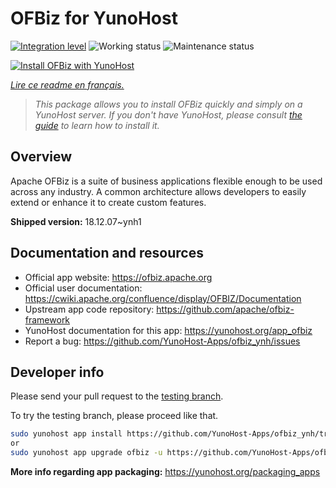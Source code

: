 <!--
N.B.: This README was automatically generated by https://github.com/YunoHost/apps/tree/master/tools/README-generator
It shall NOT be edited by hand.
-->

# OFBiz for YunoHost

[![Integration level](https://dash.yunohost.org/integration/ofbiz.svg)](https://dash.yunohost.org/appci/app/ofbiz) ![Working status](https://ci-apps.yunohost.org/ci/badges/ofbiz.status.svg) ![Maintenance status](https://ci-apps.yunohost.org/ci/badges/ofbiz.maintain.svg)

[![Install OFBiz with YunoHost](https://install-app.yunohost.org/install-with-yunohost.svg)](https://install-app.yunohost.org/?app=ofbiz)

*[Lire ce readme en français.](./README_fr.md)*

> *This package allows you to install OFBiz quickly and simply on a YunoHost server.
If you don't have YunoHost, please consult [the guide](https://yunohost.org/#/install) to learn how to install it.*

## Overview

Apache OFBiz is a suite of business applications flexible enough to be used across any industry. A common architecture allows developers to easily extend or enhance it to create custom features. 

**Shipped version:** 18.12.07~ynh1
## Documentation and resources

* Official app website: <https://ofbiz.apache.org>
* Official user documentation: <https://cwiki.apache.org/confluence/display/OFBIZ/Documentation>
* Upstream app code repository: <https://github.com/apache/ofbiz-framework>
* YunoHost documentation for this app: <https://yunohost.org/app_ofbiz>
* Report a bug: <https://github.com/YunoHost-Apps/ofbiz_ynh/issues>

## Developer info

Please send your pull request to the [testing branch](https://github.com/YunoHost-Apps/ofbiz_ynh/tree/testing).

To try the testing branch, please proceed like that.

``` bash
sudo yunohost app install https://github.com/YunoHost-Apps/ofbiz_ynh/tree/testing --debug
or
sudo yunohost app upgrade ofbiz -u https://github.com/YunoHost-Apps/ofbiz_ynh/tree/testing --debug
```

**More info regarding app packaging:** <https://yunohost.org/packaging_apps>
